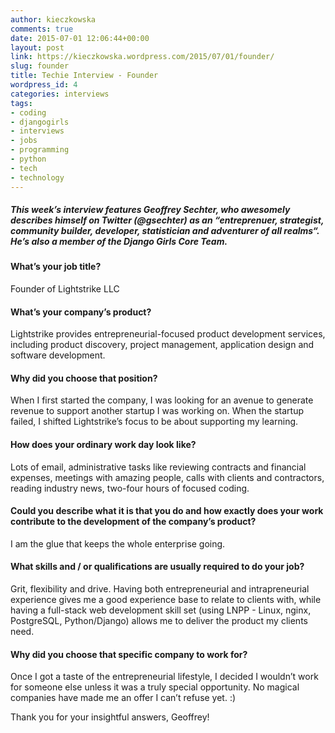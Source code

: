 ```yaml
---
author: kieczkowska
comments: true
date: 2015-07-01 12:06:44+00:00
layout: post
link: https://kieczkowska.wordpress.com/2015/07/01/founder/
slug: founder
title: Techie Interview - Founder
wordpress_id: 4
categories: interviews
tags:
- coding
- djangogirls
- interviews
- jobs
- programming
- python
- tech
- technology
---
```


##### This week’s interview features Geoffrey Sechter, who awesomely describes himself on Twitter (@gsechter) as an “entreprenuer, strategist, community builder, developer, statistician and adventurer of all realms“. He’s also a member of the Django Girls Core Team.  

#### What’s your job title?

Founder of Lightstrike LLC

####  What’s your company’s product?

Lightstrike provides entrepreneurial-focused product development services, including product discovery, project management, application design and software development.

####  Why did you choose that position?

When I first started the company, I was looking for an avenue to generate revenue to support another startup I was working on. When the startup failed, I shifted Lightstrike’s focus to be about supporting my learning.

#### How does your ordinary work day look like?

Lots of email, administrative tasks like reviewing contracts and financial expenses, meetings with amazing people, calls with clients and contractors, reading industry news, two-four hours of focused coding.  


#### Could you describe what it is that you do and how exactly does your work contribute to the development of the company’s product?

I am the glue that keeps the whole enterprise going.

#### What skills and / or qualifications are usually required to do your job?

Grit, flexibility and drive. Having both entrepreneurial and intrapreneurial experience gives me a good experience base to relate to clients with, while having a full-stack web development skill set (using LNPP - Linux, nginx, PostgreSQL, Python/Django) allows me to deliver the product my clients need.  


#### Why did you choose that specific company to work for?

Once I got a taste of the entrepreneurial lifestyle, I decided I wouldn’t work for someone else unless it was a truly special opportunity. No magical companies have made me an offer I can’t refuse yet. :)  


  
Thank you for your insightful answers, Geoffrey!  

